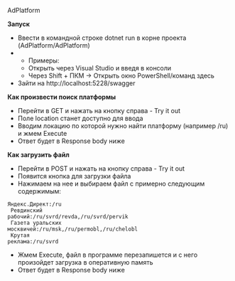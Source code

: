 AdPlatform

**Запуск**
- Ввести в командной строке dotnet run в корне проекта (AdPlatform/AdPlatform)
- - Примеры:
  - Открыть через Visual Studio и введя в консоли
  - Через Shift + ПКМ -> Открыть окно PowerShell/команд здесь
- Зайти на http://localhost:5228/swagger

**Как произвести поиск платформы** 
- Перейти в GET и нажать на кнопку справа - Try it out
- Поле location станет доступно для ввода
- Вводим локацию по которой нужно найти платформу (например /ru) и жмем Execute
- Ответ будет в Response body ниже

**Как загрузить файл**
- Перейти в POST и нажать на кнопку справа - Try it out
- Появится кнопка для загрузки файла
- Нажимаем на нее и выбираем файл с примерно следующим содержимым:<br>

<code>Яндекс.Директ:/ru<br>
Ревдинский рабочий:/ru/svrd/revda,/ru/svrd/pervik<br>
Газета уральских москвичей:/ru/msk,/ru/permobl,/ru/chelobl<br>
Крутая реклама:/ru/svrd</code><br>

- Жмем Execute, файл в программе перезапишется и с него произойдет загрузка в оперативную память
- Ответ будет в Response body ниже
